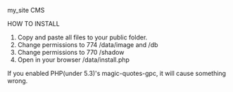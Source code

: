 my_site CMS

HOW TO INSTALL

1. Copy and paste all files to your public folder.
2. Change permissions to 774 /data/image and /db
3. Change permissions to 770 /shadow
4. Open in your browser /data/install.php

If you enabled PHP(under 5.3)'s magic-quotes-gpc, it will cause something wrong.